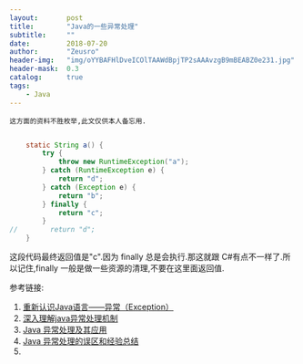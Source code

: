 ```yaml
---
layout:       post
title:        "Java的一些异常处理"
subtitle:     ""
date:         2018-07-20
author:       "Zeusro"
header-img:   "img/oYYBAFHlDveICOlTAAWdBpjTP2sAAAvzgB9mBEABZ0e231.jpg"
header-mask:  0.3
catalog:      true
tags:
    - Java
---
```


    这方面的资料不胜枚举,此文仅供本人备忘用.

```java

    static String a() {
        try {
            throw new RuntimeException("a");
        } catch (RuntimeException e) {
            return "d";
        } catch (Exception e) {
            return "b";
        } finally {
            return "c";
        }
//        return "d";
    }
```

这段代码最终返回值是"c".因为 finally 总是会执行.那这就跟 C#有点不一样了.所以记住,finally 一般是做一些资源的清理,不要在这里面返回值.


参考链接:
1. [重新认识Java语言——异常（Exception）](https://blog.csdn.net/xialei199023/article/details/63251277)
1. [深入理解java异常处理机制](https://blog.csdn.net/hguisu/article/details/6155636)
1. [Java 异常处理及其应用](https://www.ibm.com/developerworks/cn/java/j-lo-exception/index.html)
1. [Java 异常处理的误区和经验总结](https://www.ibm.com/developerworks/cn/java/j-lo-exception-misdirection/)
1. []()